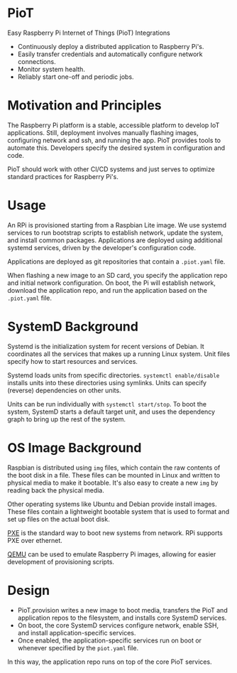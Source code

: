 # PioT
Easy Raspberry Pi Internet of Things (PioT) Integrations

- Continuously deploy a distributed application to Raspberry Pi's.
- Easily transfer credentials and automatically configure network connections.
- Monitor system health.
- Reliably start one-off and periodic jobs.

# Motivation and Principles

The Raspberry Pi platform is a stable, accessible platform to develop IoT applications. Still, deployment involves manually flashing images, configuring network and ssh, and running the app. PioT provides tools to automate this. Developers specify the desired system in configuration and code.

PioT should work with other CI/CD systems and just serves to optimize standard practices for Raspberry Pi's.

# Usage

An RPi is provisioned starting from a Raspbian Lite image. We use systemd services to run bootstrap scripts to establish network, update the system, and install common packages. Applications are deployed using additional systemd services, driven by the developer's configuration code.

Applications are deployed as git repositories that contain a `.piot.yaml` file. 

When flashing a new image to an SD card, you specify the application repo and initial network configuration. On boot, the Pi will establish network, download the application repo, and run the application based on the `.piot.yaml` file.

# SystemD Background

Systemd is the initialization system for recent versions of Debian. It coordinates all the services that makes up a running Linux system. Unit files specify how to start resources and services. 

Systemd loads units from specific directories. `systemctl enable/disable` installs units into these directories using symlinks. Units can specify (reverse) dependencies on other units.

Units can be run individually with `systemctl start/stop`. To boot the system, SystemD starts a default target unit, and uses the dependency graph to bring up the rest of the system.

# OS Image Background

Raspbian is distributed using `img` files, which contain the raw contents of the boot disk in a file. These files can be mounted in Linux and written to physical media to make it bootable. It's also easy to create a new `img` by reading back the physical media.

Other operating systems like Ubuntu and Debian provide install images. These files contain a lightweight bootable system that is used to format and set up files on the actual boot disk.

[PXE](https://wiki.debian.org/PXEBootInstall) is the standard way to boot new systems from network. RPi supports PXE over ethernet.

[QEMU](https://azeria-labs.com/emulate-raspberry-pi-with-qemu/) can be used to emulate Raspberry Pi images, allowing for easier development of provisioning scripts.

# Design

- PioT.provision writes a new image to boot media, transfers the PioT and application repos to the filesystem, and installs core SystemD services.
- On boot, the core SystemD services configure network, enable SSH, and install application-specific services.
- Once enabled, the application-specific services run on boot or whenever specified by the `piot.yaml` file.

In this way, the application repo runs on top of the core PioT services.
